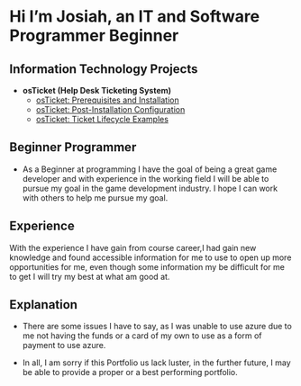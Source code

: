 <h1>Hi I’m Josiah, an IT and Software Programmer Beginner</h1>
<h2> Information Technology Projects</h2>

- <b>osTicket (Help Desk Ticketing System)</b>
  - [osTicket: Prerequisites and Installation](https://github.com/Josiahfrederick/osticket-prereqs)
  - [osTicket: Post-Installation Configuration](https://github.com/Josiahfrederick/post-install-config)
  - [osTicket: Ticket Lifecycle Examples](https://github.com/Josiahfrederick/ticket-lifecycle)


<h2>Beginner Programmer </h2>

- As a Beginner at programming I have the goal of being a great game developer and with experience in the working field I will be able to pursue my goal in the game development industry. I hope I can work with others to help me pursue my goal.


<h2> Experience </h2>
With the experience I have gain from course career,I had gain new knowledge and found accessible information for me to use to open up more opportunities for me, even though some information my be difficult for me to get I will try my best at what am good at.


<h2>Explanation</h2>

- There are some issues I have to say, as I was unable to use azure due to me not having the funds or a card of my own to use as a form of payment to use azure.

- In all, I am sorry if this Portfolio us lack luster, in the further future, I may be able to provide a proper or a best performing  portfolio.






